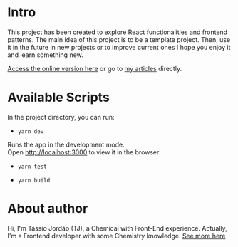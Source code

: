 # Intro

This project has been created to explore React functionalities and frontend patterns. The main idea of this project is to be a template project. Then, use it in the future in new projects or to improve current ones I hope you enjoy it and learn something new. 

[Access the online version here](https://frontend-pattern.vercel.app) or go to [my articles](https://frontend-pattern.vercel.app/articles) directly.

# Available Scripts

In the project directory, you can run:

- `yarn dev`

Runs the app in the development mode.\
Open [http://localhost:3000](http://localhost:3000) to view it in the browser.

- `yarn test`

- `yarn build`

# About author

Hi, I'm Tássio Jordão (TJ), a Chemical with Front-End experience. Actually, I'm a Frontend developer with some Chemistry knowledge. [See more here](https://frontend-pattern.vercel.app/about)
